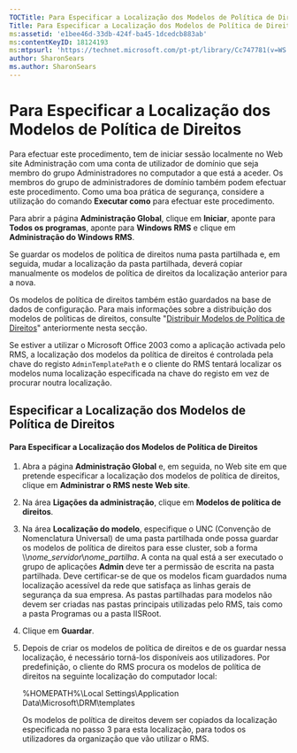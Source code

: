 ```yaml
---
TOCTitle: Para Especificar a Localização dos Modelos de Política de Direitos
Title: Para Especificar a Localização dos Modelos de Política de Direitos
ms:assetid: 'e1bee46d-33db-424f-ba45-1dcedcb883ab'
ms:contentKeyID: 18124193
ms:mtpsurl: 'https://technet.microsoft.com/pt-pt/library/Cc747781(v=WS.10)'
author: SharonSears
ms.author: SharonSears
---
```


Para Especificar a Localização dos Modelos de Política de Direitos
==================================================================

Para efectuar este procedimento, tem de iniciar sessão localmente no Web site Administração com uma conta de utilizador de domínio que seja membro do grupo Administradores no computador a que está a aceder. Os membros do grupo de administradores de domínio também podem efectuar este procedimento. Como uma boa prática de segurança, considere a utilização do comando **Executar como** para efectuar este procedimento.

Para abrir a página **Administração Global**, clique em **Iniciar**, aponte para **Todos os programas**, aponte para **Windows RMS** e clique em **Administração do Windows RMS**.

Se guardar os modelos de política de direitos numa pasta partilhada e, em seguida, mudar a localização da pasta partilhada, deverá copiar manualmente os modelos de política de direitos da localização anterior para a nova.

Os modelos de política de direitos também estão guardados na base de dados de configuração. Para mais informações sobre a distribuição dos modelos de políticas de direitos, consulte "[Distribuir Modelos de Política de Direitos](https://technet.microsoft.com/ae6fa26f-d744-4ac9-9eb1-728ffab87bfe)" anteriormente nesta secção.

Se estiver a utilizar o Microsoft Office 2003 como a aplicação activada pelo RMS, a localização dos modelos da política de direitos é controlada pela chave do registo `AdminTemplatePath` e o cliente do RMS tentará localizar os modelos numa localização especificada na chave do registo em vez de procurar noutra localização.

Especificar a Localização dos Modelos de Política de Direitos
-------------------------------------------------------------

#### Para Especificar a Localização dos Modelos de Política de Direitos

1.  Abra a página **Administração Global** e, em seguida, no Web site em que pretende especificar a localização dos modelos de política de direitos, clique em **Administrar o RMS neste Web site**.

2.  Na área **Ligações da administração**, clique em **Modelos de política de direitos**.

3.  Na área **Localização do modelo**, especifique o UNC (Convenção de Nomenclatura Universal) de uma pasta partilhada onde possa guardar os modelos de política de direitos para esse cluster, sob a forma \\\\*nome\_servidor*\\*nome\_partilha*. A conta na qual está a ser executado o grupo de aplicações **Admin** deve ter a permissão de escrita na pasta partilhada. Deve certificar-se de que os modelos ficam guardados numa localização acessível da rede que satisfaça as linhas gerais de segurança da sua empresa. As pastas partilhadas para modelos não devem ser criadas nas pastas principais utilizadas pelo RMS, tais como a pasta Programas ou a pasta IISRoot.

4.  Clique em **Guardar**.

5.  Depois de criar os modelos de política de direitos e de os guardar nessa localização, é necessário torná-los disponíveis aos utilizadores. Por predefinição, o cliente do RMS procura os modelos de política de direitos na seguinte localização do computador local:

    %HOMEPATH%\\Local Settings\\Application Data\\Microsoft\\DRM\\templates

    Os modelos de política de direitos devem ser copiados da localização especificada no passo 3 para esta localização, para todos os utilizadores da organização que vão utilizar o RMS.
